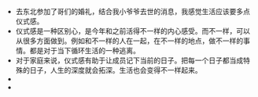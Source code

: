 - 去东北参加了哥们的婚礼，结合我小爷爷去世的消息，我感觉生活应该要多点仪式感。
- 仪式感是一种区别心，是今年和之前活得不一样的内心感受。而不一样，可以从很多方面做到。例如和不一样的人在一起，在不一样的地点，做不一样的事情。都是对于当下循环生活的一种逃离。
- 对于家庭来说，仪式感有助于让成员记下当前的日子。把每一个日子都当成特殊的日子，人生的深度就会拓深。生活也会变得不一样起来。
-
-
